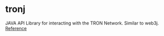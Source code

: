 # tronj
JAVA API Library for interacting with the TRON Network. Similar to web3j. [Reference](https://github.com/tronprotocol/tron-web)
